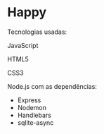 # Happy

<p>Tecnologias usadas:</p>
<p>JavaScript</p>
<p>HTML5</p>
<p>CSS3</p>
Node.js com as dependências:
<ul>
  <li>Express</li>
  <li>Nodemon</li>
  <li>Handlebars</li>
  <li>sqlite-async</li>
</ul>
